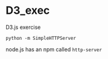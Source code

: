 D3_exec
=======

D3.js exercise 


`python -m SimpleHTTPServer`

node.js has an npm called `http-server`    
